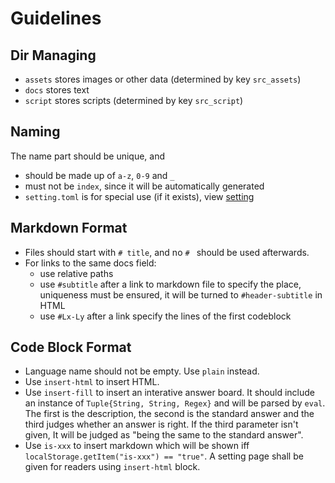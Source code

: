 # Guidelines
## Dir Managing
* `assets` stores images or other data (determined by key `src_assets`)
* `docs` stores text
* `script` stores scripts (determined by key `src_script`)

## Naming
The name part should be unique, and
- should be made up of `a-z`, `0-9` and `_`
- must not be `index`, since it will be automatically generated
- `setting.toml` is for special use (if it exists), view [setting](setting.md)

## Markdown Format
* Files should start with `# title`, and no `# ` should be used afterwards.
* For links to the same docs field:
	* use relative paths
	* use `#subtitle` after a link to markdown file to specify the place, uniqueness must be ensured, it will be turned to `#header-subtitle` in HTML
	* use `#Lx-Ly` after a link specify the lines of the first codeblock

## Code Block Format
* Language name should not be empty. Use `plain` instead.
* Use `insert-html` to insert HTML.
* Use `insert-fill` to insert an interative answer board. It should include an instance of `Tuple{String, String, Regex}` and will be parsed by `eval`. The first is the description, the second is the standard answer and the third judges whether an answer is right. If the third parameter isn't given, It will be judged as "being the same to the standard answer".
* Use `is-xxx` to insert markdown which will be shown iff `localStorage.getItem("is-xxx") == "true"`. A setting page shall be given for readers using `insert-html` block.
